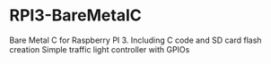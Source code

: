 # RPI3-BareMetalC
Bare Metal C for Raspberry PI 3. Including C code and SD card flash creation 
Simple traffic light controller with GPIOs 
